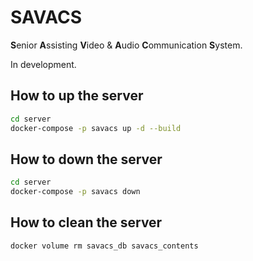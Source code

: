 # SAVACS

**S**enior **A**ssisting **V**ideo &amp; **A**udio **C**ommunication **S**ystem.

In development.


## How to up the server

```bash
cd server
docker-compose -p savacs up -d --build
```

## How to down the server

```bash
cd server
docker-compose -p savacs down
```

## How to clean the server

```bash
docker volume rm savacs_db savacs_contents
```

